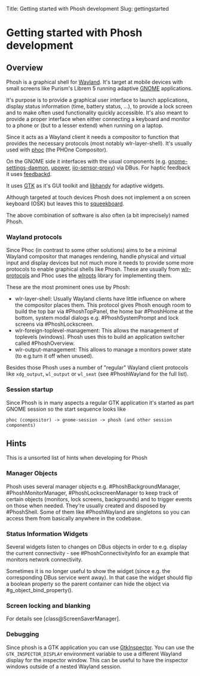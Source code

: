 Title: Getting started with Phosh development
Slug: gettingstarted

# Getting started with Phosh development

## Overview
Phosh is a graphical shell for
[Wayland](https://wayland.freedesktop.org/). It's target at mobile
devices with small screens like Purism's Librem 5 running adaptive
[GNOME](https://gitlab.gnome.org/) applications.

It's purpose is to provide a graphical user interface to launch
applications, display status information (time, battery status, ...),
to provide a lock screen and to make often used functionality quickly
accessible.  It's also meant to provide a proper interface when either
connecting a keyboard and monitor to a phone or (but to a lesser
extend) when running on a laptop.

Since it acts as a Wayland client it needs a compositor to function
that provides the necessary protocols (most notably
wlr-layer-shell). It's usually used with
[phoc](https://gitlab.gnome.org/World/Phosh/phoc) (the PHOne Compositor).

On the GNOME side it interfaces with the usual components
(e.g. [gnome-settings-daemon](https://gitlab.gnome.org/GNOME/gnome-settings-daemon),
[upower](https://gitlab.freedesktop.org/upower/upower),
[iio-sensor-proxy](https://gitlab.freedesktop.org/hadess/iio-sensor-proxy/))
via DBus. For haptic feedback it uses
[feedbackd](https://source.puri.sm/Librem5/feedbackd/).

It uses [GTK](https://www.gtk.org/) as it's GUI toolkit and
[libhandy](https://gitlab.gnome.org/GNOME/libhandy) for adaptive
widgets.

Although targeted at touch devices Phosh does not implement a
on screen keyboard (OSK) but leaves this to
[squeekboard](https://gitlab.gnome.org/World/Phosh/squeekboard).

The above combination of software is also often (a bit imprecisely)
named Phosh.

### Wayland protocols
Since Phoc (in contrast to some other solutions) aims to be a minimal
Wayland compositor that manages rendering, handle physical and virtual
input and display devices but not much more it needs to provide some
more protocols to enable graphical shells like Phosh. These are usually
from [wlr-protocols](https://github.com/swaywm/wlr-protocols) and
Phoc uses the [wlroots](https://github.com/swaywm/wlroots) library for
implementing them.

These are the most prominent ones use by Phosh:

- wlr-layer-shell: Usually Wayland clients have little influence on where
  the compositor places them. This protocol gives Phosh enough room
  to build the top bar via #PhoshTopPanel, the home bar #PhoshHome at
  the bottom, system modal dialogs e.g. #PhoshSystemPrompt and
  lock screens via #PhoshLockscreen.
- wlr-foreign-toplevel-management: This allows the management of
  toplevels (windows). Phosh uses this to build an application switcher
  called #PhoshOverview.
- wlr-output-management: This allows to manage a monitors power
  state (to e.g.turn it off when unused).

Besides those Phosh uses a number of "regular" Wayland client
protocols like `xdg_output`, `wl_output` or `wl_seat` (see
#PhoshWayland for the full list).

### Session startup

Since Phosh is in many aspects a regular GTK application it's started
as part GNOME session so the start sequence looks like

```
phoc (compositor) -> gnome-session -> phosh (and other session components)
```

## Hints
This is a unsorted list of hints when developing for Phosh

### Manager Objects

Phosh uses several manager objects e.g. #PhoshBackgroundManager,
#PhoshMonitorManager, #PhoshLockscreenManager to keep track
of certain objects (monitors, lock screens, backgrounds) and to
trigger events on those when needed.  They're usually created and
disposed by #PhoshShell. Some of them like
#PhoshWayland are singletons so you can access them from basically
anywhere in the codebase.

### Status Information Widgets

Several widgets listen to changes on DBus objects in order to e.g. display the
current connectivity - see #PhoshConnectivityInfo for an example that monitors
network connectivity.

Sometimes it is no longer useful to show the widget (since
e.g. the corresponding DBus service went away). In that case the
widget should flip a boolean property so the parent container can
hide the object via #g_object_bind_property().

### Screen locking and blanking

For details see [class@ScreenSaverManager].

### Debugging

Since phosh is a GTK application you can use
[GtkInspector](https://wiki.gnome.org/Projects/GTK/Inspector).
You can use the `GTK_INSPECTOR_DISPLAY` environment variable to use a different
Wayland display for the inspector window. This can be useful to have the
inspector windows outside of a nested Wayland session.
